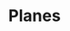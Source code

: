 ---
title: "Planes"
layout: photos_post
tags: photos
year: "2018"
thumbnail: "https://jimmgarr.blob.core.windows.net/photoalbums/chicago/DSC_0084.jpg"
---